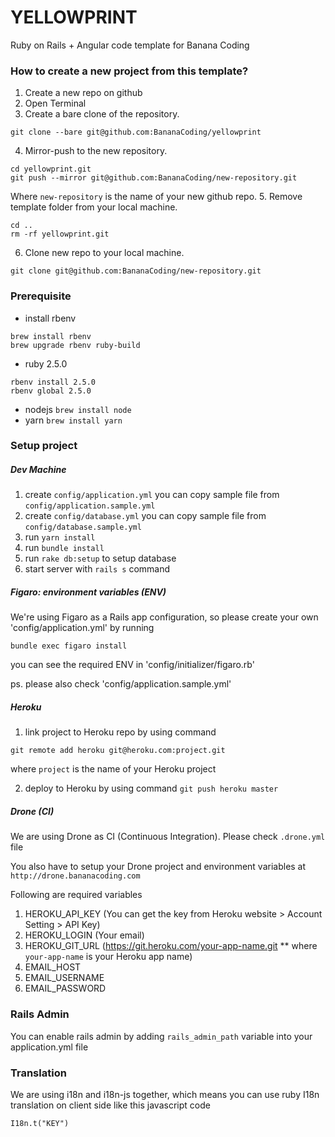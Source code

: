 # YELLOWPRINT

Ruby on Rails + Angular code template for Banana Coding

### How to create a new project from this template?

1. Create a new repo on github
2. Open Terminal
3. Create a bare clone of the repository.
```
git clone --bare git@github.com:BananaCoding/yellowprint
```
4. Mirror-push to the new repository.
```
cd yellowprint.git
git push --mirror git@github.com:BananaCoding/new-repository.git
```
Where `new-repository` is the name of your new github repo.
5. Remove template folder from your local machine.
```
cd ..
rm -rf yellowprint.git
```
6. Clone new repo to your local machine.
```
git clone git@github.com:BananaCoding/new-repository.git
```

### Prerequisite
- install rbenv
```
brew install rbenv
brew upgrade rbenv ruby-build
```
- ruby 2.5.0
```
rbenv install 2.5.0
rbenv global 2.5.0
```
- nodejs `brew install node`
- yarn `brew install yarn`

### Setup project

##### Dev Machine

1. create `config/application.yml` you can copy sample file from  `config/application.sample.yml`
2. create `config/database.yml` you can copy sample file from  `config/database.sample.yml`
3. run `yarn install`
4. run `bundle install`
5. run `rake db:setup` to setup database
6. start server with `rails s` command

##### Figaro: environment variables (ENV)
We're using Figaro as a Rails app configuration, so please create your own 'config/application.yml' by running
```
bundle exec figaro install
```
you can see the required ENV in 'config/initializer/figaro.rb'

ps. please also check 'config/application.sample.yml'

##### Heroku

1. link project to Heroku repo by using command
```
git remote add heroku git@heroku.com:project.git
```
where `project` is the name of your Heroku project

2. deploy to Heroku by using command `git push heroku master`

##### Drone (CI)

We are using Drone as CI (Continuous Integration). Please check `.drone.yml` file

You also have to setup your Drone project and environment variables at `http://drone.bananacoding.com`

Following are required variables

1. HEROKU_API_KEY (You can get the key from Heroku website > Account Setting > API Key)
2. HEROKU_LOGIN (Your email)
3. HEROKU_GIT_URL (https://git.heroku.com/your-app-name.git ** where `your-app-name` is your Heroku app name)
4. EMAIL_HOST
5. EMAIL_USERNAME
6. EMAIL_PASSWORD

### Rails Admin

You can enable rails admin by adding `rails_admin_path` variable into your application.yml file

### Translation

We are using i18n and i18n-js together, which means you can use ruby I18n translation on client side like this javascript code

```
I18n.t("KEY")
```
